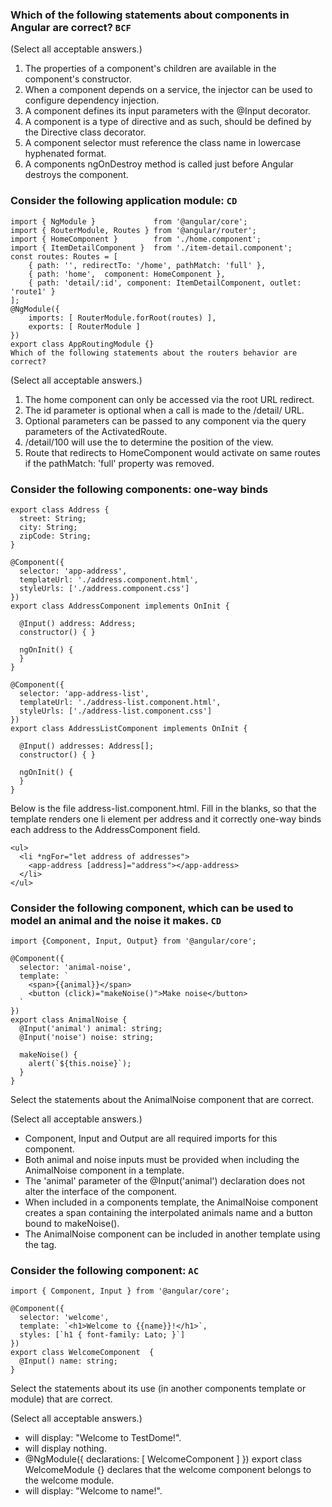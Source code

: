 ### Which of the following statements about components in Angular are correct? ```BCF```

(Select all acceptable answers.)

1) The properties of a component's children are available in the component's constructor.
2) When a component depends on a service, the injector can be used to configure  dependency injection.
3) A component defines its input parameters with the @Input decorator.
4) A component is a type of directive and as such, should be defined by the Directive class decorator.
5) A component selector must reference the class name in lowercase hyphenated format.
6) A components ngOnDestroy method is called just before Angular destroys the component.

### Consider the following application module: ```CD```
```
import { NgModule }             from '@angular/core';
import { RouterModule, Routes } from '@angular/router';
import { HomeComponent }        from './home.component';
import { ItemDetailComponent }  from './item-detail.component';
const routes: Routes = [
    { path: '', redirectTo: '/home', pathMatch: 'full' },
    { path: 'home',  component: HomeComponent },
    { path: 'detail/:id', component: ItemDetailComponent, outlet: 'route1' }
];
@NgModule({
    imports: [ RouterModule.forRoot(routes) ],
    exports: [ RouterModule ]
})
export class AppRoutingModule {}
Which of the following statements about the routers behavior are correct?
```
(Select all acceptable answers.)

1) The home component can only be accessed via the root URL redirect.
2) The id parameter is optional when a call is made to the /detail/ URL.
3) Optional parameters can be passed to any component via the query parameters of the ActivatedRoute.
4) /detail/100 will use the <router-outlet name='route1'> to determine the position of the view.
5) Route that redirects to HomeComponent would activate on same routes if the pathMatch: 'full' property was removed.

### Consider the following components: one-way binds
```
export class Address {
  street: String;
  city: String;
  zipCode: String;
}

@Component({
  selector: 'app-address',
  templateUrl: './address.component.html',
  styleUrls: ['./address.component.css']
})
export class AddressComponent implements OnInit {

  @Input() address: Address;
  constructor() { }

  ngOnInit() {
  }
}

@Component({
  selector: 'app-address-list',
  templateUrl: './address-list.component.html',
  styleUrls: ['./address-list.component.css']
})
export class AddressListComponent implements OnInit {

  @Input() addresses: Address[];
  constructor() { }

  ngOnInit() {
  }
}
```
Below is the file address-list.component.html. Fill in the blanks, so that the template renders one li element per address and it correctly one-way binds each address to the AddressComponent field.
```
<ul>
  <li *ngFor="let address of addresses">
    <app-address [address]="address"></app-address>
  </li>
</ul>
```
### Consider the following component, which can be used to model an animal and the noise it makes. ```CD```
```
import {Component, Input, Output} from '@angular/core';

@Component({
  selector: 'animal-noise',
  template: `
    <span>{{animal}}</span>
    <button (click)="makeNoise()">Make noise</button>
  `
})
export class AnimalNoise {
  @Input('animal') animal: string;
  @Input('noise') noise: string;

  makeNoise() {
    alert(`${this.noise}`);
  }
}
```
Select the statements about the AnimalNoise component that are correct.

(Select all acceptable answers.)

- Component, Input and Output are all required imports for this component.
- Both animal and noise inputs must be provided when including the AnimalNoise component in a template.
- The 'animal' parameter of the @Input('animal') declaration does not alter the interface of the component.
- When included in a components template, the AnimalNoise component creates a span containing the interpolated animals name and a button bound to makeNoise().
- The AnimalNoise component can be included in another template using the <AnimalNoise> tag.

### Consider the following component: ```AC```
```
import { Component, Input } from '@angular/core';

@Component({
  selector: 'welcome',
  template: `<h1>Welcome to {{name}}!</h1>`,
  styles: [`h1 { font-family: Lato; }`]
})
export class WelcomeComponent  {
  @Input() name: string;
}
```
Select the statements about its use (in another components template or module) that are correct.

(Select all acceptable answers.)

- <welcome name="TestDome"></welcome> will display: "Welcome to TestDome!".
- <welcome></welcome> will display nothing.
- @NgModule({ declarations: [ WelcomeComponent ] }) export class WelcomeModule {} declares that the welcome component belongs to the welcome module.
- <hello name="{{ name }}"></hello> will display: "Welcome to name!".
